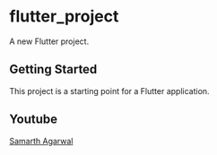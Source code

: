 # flutter_project

A new Flutter project.

## Getting Started

This project is a starting point for a Flutter application.

## Youtube

[Samarth Agarwal](https://www.youtube.com/watch?v=EwHMSxSWIvQ&t=619s)